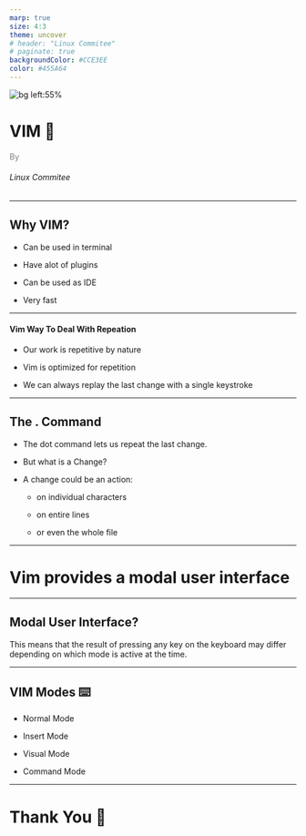 ```yaml
---
marp: true
size: 4:3
theme: uncover
# header: "Linux Commitee"
# paginate: true
backgroundColor: #CCE3EE
color: #455A64
---
```


![bg left:55%](./imgs/tux.png)

# <!--fit--> VIM :rocket:

<span style="color:grey"><span>By</span><br><h6>Linux Commitee</h6>

---

## Why VIM?

* Can be used in terminal

* Have alot of plugins

* Can be used as IDE

* Very fast

---

#### Vim Way To Deal With Repeation

* Our work is repetitive by nature

* Vim is optimized for repetition

* We can always replay the last change with a single keystroke

---

## The . Command

* The dot command lets us repeat the last change.

* But what is a Change?

* A change could be an action:

  * on individual characters

  * on entire lines

  * or even the whole file

---

# Vim provides a modal user interface <!--fit-->

---

## Modal User Interface?

This means that the result of pressing any key on the keyboard may differ depending on which
mode is active at the time.

---

## VIM Modes :keyboard:

* Normal Mode

* Insert Mode

* Visual Mode

* Command Mode

---

# Thank You :wave:
